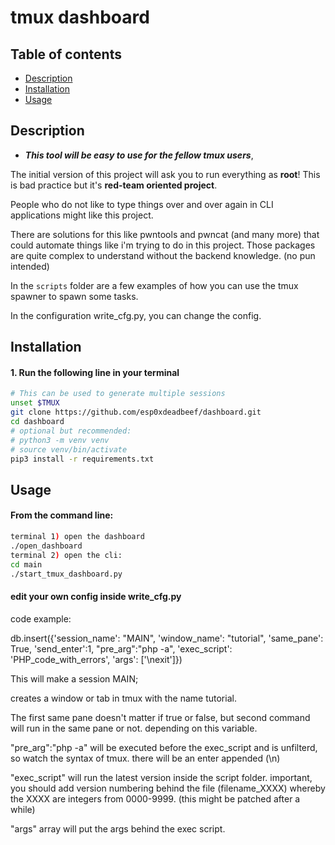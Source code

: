 
# tmux dashboard

## Table of contents
- [Description](#description)
- [Installation](#installation)
- [Usage](#usage)

## Description
- ***This tool will be easy to use for the fellow tmux users***, 

The initial version of this project will ask you to run everything as <b>root</b>! 
This is bad practice but it's <b>red-team oriented project</b>.

People who do not like to type things over and over again in CLI applications might like this project.

There are solutions for this like pwntools and pwncat (and many more) that could automate things like i'm trying to do in this project. Those packages are quite complex to understand without the backend knowledge. (no pun intended)


In the `scripts` folder are a few examples of how you can use the tmux spawner to spawn some tasks.

In the configuration write_cfg.py, you can change the config.

## Installation
#### 1. Run the following line in your terminal
```bash 
# This can be used to generate multiple sessions
unset $TMUX
git clone https://github.com/esp0xdeadbeef/dashboard.git
cd dashboard
# optional but recommended:
# python3 -m venv venv
# source venv/bin/activate
pip3 install -r requirements.txt
```

## Usage
#### From the command line:
``` bash
terminal 1) open the dashboard
./open_dashboard
terminal 2) open the cli:
cd main
./start_tmux_dashboard.py
```
#### edit your own config inside write_cfg.py

code example:

db.insert({'session_name': "MAIN", 'window_name': "tutorial", 'same_pane': True, 'send_enter':1, "pre_arg":"php -a", 'exec_script': 'PHP_code_with_errors', 'args': ['\nexit']})

This will make a session MAIN;

creates a window or tab in tmux with the name tutorial.

The first same pane doesn't matter if true or false, but second command will run in the same pane or not. depending on this variable.

"pre_arg":"php -a" will be executed before the exec_script and is unfilterd, so watch the syntax of tmux. there will be an enter appended (\n)

"exec_script" will run the latest version inside the script folder.
  important, you should add version numbering behind the file (filename_XXXX) whereby the XXXX are integers from 0000-9999. (this might be patched after a while)

"args" array will put the args behind the exec script.

